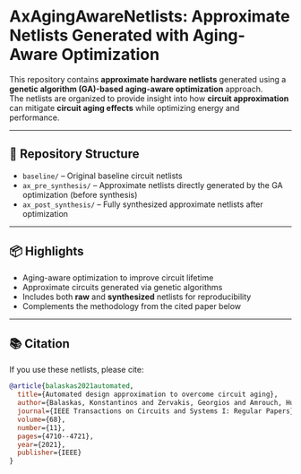 # AxAgingAwareNetlists: Approximate Netlists Generated with Aging-Aware Optimization

This repository contains **approximate hardware netlists** generated using a **genetic algorithm (GA)-based aging-aware optimization** approach.  
The netlists are organized to provide insight into how **circuit approximation** can mitigate **circuit aging effects** while optimizing energy and performance.

---

## 🔧 Repository Structure

- `baseline/` – Original baseline circuit netlists  
- `ax_pre_synthesis/` – Approximate netlists directly generated by the GA optimization (before synthesis)  
- `ax_post_synthesis/` – Fully synthesized approximate netlists after optimization  

---

## 📦 Highlights

- Aging-aware optimization to improve circuit lifetime  
- Approximate circuits generated via genetic algorithms  
- Includes both **raw** and **synthesized** netlists for reproducibility  
- Complements the methodology from the cited paper below  

---

## 📚 Citation

If you use these netlists, please cite:

```bibtex
@article{balaskas2021automated,
  title={Automated design approximation to overcome circuit aging},
  author={Balaskas, Konstantinos and Zervakis, Georgios and Amrouch, Hussam and Henkel, J{\"o}rg and Siozios, Kostas},
  journal={IEEE Transactions on Circuits and Systems I: Regular Papers},
  volume={68},
  number={11},
  pages={4710--4721},
  year={2021},
  publisher={IEEE}
}
```
